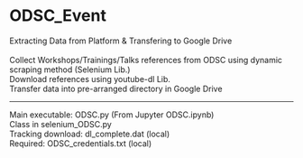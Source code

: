 # ODSC_Event
Extracting Data from Platform &amp; Transfering to Google Drive <br/>
<br/>
Collect Workshops/Trainings/Talks references from ODSC using dynamic scraping method (Selenium Lib.) <br/>
Download references using youtube-dl Lib. <br/>
Transfer data into pre-arranged directory in Google Drive <br/>

---- 

Main executable: ODSC.py (From Jupyter ODSC.ipynb) <br/>
Class in selenium_ODSC.py <br/>
Tracking download: dl_complete.dat (local) <br/>
Required: ODSC_credentials.txt (local) <br/>
